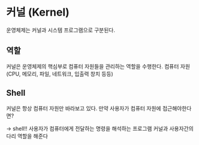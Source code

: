 # 커널 (Kernel)

운영체제는 커널과 시스템 프로그램으로 구분된다.

## 역할
커널은 운영체제의 핵심부로 컴퓨터 자원들을 관리하는 역할을 수행한다. 컴퓨터 자원(CPU, 메모리, 파일, 네트워크, 입출력 창치 등등)

## Shell 
커널은 항상 컴퓨터 자원만 바라보고 있다. 만약 사용자가 컴퓨터 자원에 접근해야한다면? 

-> shell!! 사용자가 컴퓨터에게 전달하는 명령을 해석하는 프로그램
커널과 사용자간의 다리 역할을 해준다
